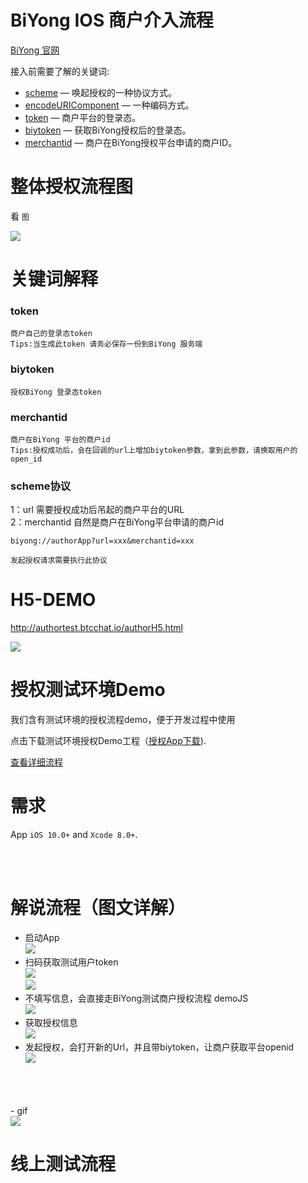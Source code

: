 BiYong IOS 商户介入流程
==============

[BiYong 官网](https://www.biyong.sg)&nbsp;


接入前需要了解的关键词:

* [scheme](https://github.com/openbiyong/biyong-developer/blob/master/BiYong-Merchant-IOS-AccessProcess.md#scheme%E5%8D%8F%E8%AE%AE) — 唤起授权的一种协议方式。
* [encodeURIComponent](https://www.biyong.sg) — 一种编码方式。
* [token](https://github.com/openbiyong/biyong-developer/blob/master/BiYong-Merchant-IOS-AccessProcess.md#token) — 商户平台的登录态。
* [biytoken](https://github.com/openbiyong/biyong-developer/blob/master/BiYong-Merchant-IOS-AccessProcess.md#biytoken) — 获取BiYong授权后的登录态。
* [merchantid](https://github.com/openbiyong/biyong-developer/blob/master/BiYong-Merchant-IOS-AccessProcess.md#merchantid) — 商户在BiYong授权平台申请的商户ID。

整体授权流程图
==============
看 `图`

<img src="https://i.postimg.cc/LsZxj8gf/5ae1731ee4b04f3db58434a0.png"><br/>


关键词解释
==============

### token

```
商户自己的登录态token
Tips:当生成此token 请务必保存一份到BiYong 服务端
```

### biytoken

```
授权BiYong 登录态token
```

### merchantid

```
商户在BiYong 平台的商户id
Tips:授权成功后，会在回调的url上增加biytoken参数，拿到此参数，请换取用户的open_id 
```

### scheme协议

1：url 需要授权成功后吊起的商户平台的URL <br>
2：merchantid 自然是商户在BiYong平台申请的商户id

```
biyong://authorApp?url=xxx&merchantid=xxx

发起授权请求需要执行此协议

```

H5-DEMO
==============

http://authortest.btcchat.io/authorH5.html<br/>

<img src="https://i.postimg.cc/MpSw0k1J/Wechat_IMG152.png"><br/>



授权测试环境Demo
==============
我们含有测试环境的授权流程demo，便于开发过程中使用<br/>

点击下载测试环境授权Demo工程（[授权App下载](https://www.pgyer.com/zngr)).<br/>

[查看详细流程](https://github.com/openbiyong/biyong-developer/blob/master/BiYong-Merchant-IOS-AccessProcess.md#%E8%A7%A3%E5%88%A8%E6%B5%81%E7%A8%8B%E5%9B%BE%E6%96%87%E8%AF%A6%E8%A7%A3)

需求
==============
App `iOS 10.0+` and `Xcode 8.0+`.

<br/><br/>

解说流程（图文详解）
==============
- 启动App <br/>
<img src="http://thyrsi.com/t6/377/1538122755x1822611383.png"><br/>
- 扫码获取测试用户token <br/>
<img src="http://thyrsi.com/t6/377/1538122800x1822611383.png"><br/>
<img src="http://thyrsi.com/t6/377/1538122838x1822611383.png"><br/>
- 不填写信息，会直接走BiYong测试商户授权流程 demoJS<br/>
<img src="http://thyrsi.com/t6/377/1538122865x1822611383.png"><br/>
- 获取授权信息 <br/>
<img src="http://thyrsi.com/t6/377/1538122889x1822611383.png"><br/>
- 发起授权，会打开新的Url，并且带biytoken，让商户获取平台openid <br/>
<img src="http://thyrsi.com/t6/377/1538122918x1822611383.png"><br/>
<br/>
<br/>
<br/>
- gif <br/>
<img src="http://thyrsi.com/t6/377/1538124606x-1566688526.gif"><br/>


线上测试流程
==============



